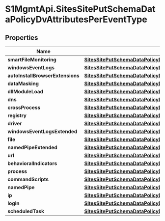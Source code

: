# S1MgmtApi.SitesSitePutSchemaDataPolicyDvAttributesPerEventType

## Properties
Name | Type | Description | Notes
------------ | ------------- | ------------- | -------------
**smartFileMonitoring** | [**SitesSitePutSchemaDataPolicyDvAttributesPerEventTypeSmartFileMonitoring**](SitesSitePutSchemaDataPolicyDvAttributesPerEventTypeSmartFileMonitoring.md) |  | [optional] 
**windowsEventLogs** | [**SitesSitePutSchemaDataPolicyDvAttributesPerEventTypeWindowsEventLogs**](SitesSitePutSchemaDataPolicyDvAttributesPerEventTypeWindowsEventLogs.md) |  | [optional] 
**autoInstallBrowserExtensions** | [**SitesSitePutSchemaDataPolicyDvAttributesPerEventTypeAutoInstallBrowserExtensions**](SitesSitePutSchemaDataPolicyDvAttributesPerEventTypeAutoInstallBrowserExtensions.md) |  | [optional] 
**dataMasking** | [**SitesSitePutSchemaDataPolicyDvAttributesPerEventTypeDataMasking**](SitesSitePutSchemaDataPolicyDvAttributesPerEventTypeDataMasking.md) |  | [optional] 
**dllModuleLoad** | [**SitesSitePutSchemaDataPolicyDvAttributesPerEventTypeDllModuleLoad**](SitesSitePutSchemaDataPolicyDvAttributesPerEventTypeDllModuleLoad.md) |  | [optional] 
**dns** | [**SitesSitePutSchemaDataPolicyDvAttributesPerEventTypeDns**](SitesSitePutSchemaDataPolicyDvAttributesPerEventTypeDns.md) |  | [optional] 
**crossProcess** | [**SitesSitePutSchemaDataPolicyDvAttributesPerEventTypeCrossProcess**](SitesSitePutSchemaDataPolicyDvAttributesPerEventTypeCrossProcess.md) |  | [optional] 
**registry** | [**SitesSitePutSchemaDataPolicyDvAttributesPerEventTypeRegistry**](SitesSitePutSchemaDataPolicyDvAttributesPerEventTypeRegistry.md) |  | [optional] 
**driver** | [**SitesSitePutSchemaDataPolicyDvAttributesPerEventTypeDriver**](SitesSitePutSchemaDataPolicyDvAttributesPerEventTypeDriver.md) |  | [optional] 
**windowsEventLogsExtended** | [**SitesSitePutSchemaDataPolicyDvAttributesPerEventTypeWindowsEventLogsExtended**](SitesSitePutSchemaDataPolicyDvAttributesPerEventTypeWindowsEventLogsExtended.md) |  | [optional] 
**file** | [**SitesSitePutSchemaDataPolicyDvAttributesPerEventTypeFile**](SitesSitePutSchemaDataPolicyDvAttributesPerEventTypeFile.md) |  | [optional] 
**namedPipeExtended** | [**SitesSitePutSchemaDataPolicyDvAttributesPerEventTypeNamedPipeExtended**](SitesSitePutSchemaDataPolicyDvAttributesPerEventTypeNamedPipeExtended.md) |  | [optional] 
**url** | [**SitesSitePutSchemaDataPolicyDvAttributesPerEventTypeUrl**](SitesSitePutSchemaDataPolicyDvAttributesPerEventTypeUrl.md) |  | [optional] 
**behavioralIndicators** | [**SitesSitePutSchemaDataPolicyDvAttributesPerEventTypeBehavioralIndicators**](SitesSitePutSchemaDataPolicyDvAttributesPerEventTypeBehavioralIndicators.md) |  | [optional] 
**process** | [**SitesSitePutSchemaDataPolicyDvAttributesPerEventTypeProcess**](SitesSitePutSchemaDataPolicyDvAttributesPerEventTypeProcess.md) |  | [optional] 
**commandScripts** | [**SitesSitePutSchemaDataPolicyDvAttributesPerEventTypeCommandScripts**](SitesSitePutSchemaDataPolicyDvAttributesPerEventTypeCommandScripts.md) |  | [optional] 
**namedPipe** | [**SitesSitePutSchemaDataPolicyDvAttributesPerEventTypeNamedPipe**](SitesSitePutSchemaDataPolicyDvAttributesPerEventTypeNamedPipe.md) |  | [optional] 
**ip** | [**SitesSitePutSchemaDataPolicyDvAttributesPerEventTypeIp**](SitesSitePutSchemaDataPolicyDvAttributesPerEventTypeIp.md) |  | [optional] 
**login** | [**SitesSitePutSchemaDataPolicyDvAttributesPerEventTypeLogin**](SitesSitePutSchemaDataPolicyDvAttributesPerEventTypeLogin.md) |  | [optional] 
**scheduledTask** | [**SitesSitePutSchemaDataPolicyDvAttributesPerEventTypeScheduledTask**](SitesSitePutSchemaDataPolicyDvAttributesPerEventTypeScheduledTask.md) |  | [optional] 


